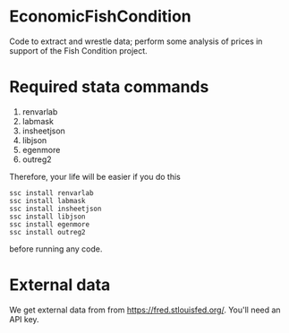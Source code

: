 # EconomicFishCondition
Code to extract and wrestle data; perform some analysis of prices in support of the Fish Condition project.

# Required stata commands

1. renvarlab
1. labmask
1. insheetjson
1. libjson
1. egenmore
1. outreg2

Therefore, your life will be easier if you do this
```
ssc install renvarlab
ssc install labmask
ssc install insheetjson
ssc install libjson
ssc install egenmore
ssc install outreg2
```
before running any code.

# External data

We get external data from from https://fred.stlouisfed.org/.  You'll need an API key. 
